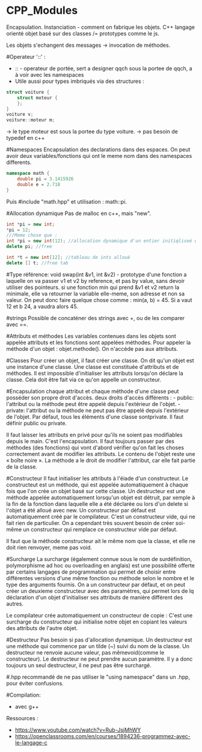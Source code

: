 # CPP_Modules

Encapsulation.
Instanciation - comment on fabrique les objets.
C++ langage orienté objet basé sur des classes /= prototypes comme le js.

Les objets s'echangent des messages -> invocation de méthodes.

#Operateur '::' :
- :: - operateur de portée, sert a designer qqch sous la portee de qqch, a à voir avec les namespaces
- Utile aussi pour types imbriqués via des structures : 

```c++
struct voiture {
    struct moteur {
    };
}
voiture v;
voiture::moteur m; 
```
-> le type moteur est sous la portee du type voiture. 
-> pas besoin de typedef en c++

#Namespaces
Encapsulation des declarations dans des espaces. On peut avoir deux variables/fonctions qui ont le meme nom dans des namespaces differents.
```c++
namespace math {
    double pi = 3.1415926
    double e = 2.718
}
```
Puis #include "math.hpp" et utilisation : math::pi.

#Allocation dynamique
Pas de malloc en c++, mais "new".

```c++
int *pi = new int;
*pi = 12;
///Meme chose que :
int *pi = new int(12); //allocation dynamique d'un entier initiqliseé q 12.
delete pi; //free

int *t = new int[12]; //tableau de ints alloué
delete [] t; //free tab
```

#Type référence:
void swap(int &v1, int &v2) - prototype d'une fonction a laquelle on va passer v1 et v2 by reference, et pas by value, sans devoir utiliser des pointeurs.
si une fonction min qui prend &v1 et v2 return la minimale, elle va retourner la variable elle-meme, son adresse et non sa valeur. On peut donc faire quelque chose comme : min(a, b) = 45. Si a vaut 12 et b 24, a vaudra alors 45. 

#strings
Possible de concaténer des strings avec +, ou de les comparer avec ==.

#Attributs et méthodes
Les variables contenues dans les objets sont appelée attributs et les fonctions sont appelées méthodes.
Pour appeler la méthode d'un objet : objet.methode().
On n'accède pas aux attributs.

#Classes
Pour créer un objet, il faut créer une classe. On dit qu'un objet est une instance d'une classe. 
Une classe est constituée d'attributs et de méthodes.
Il est impossible d'initialiser les attributs lorsqu'on déclare la classe. Cela doit être fait via ce qu'on appelle un constructeur.

#Encapsulation
chaque attribut et chaque méthode d'une classe peut posséder son propre droit d'accès. deux droits d'accès différents :
    - public: l'attribut ou la méthode peut être appelé depuis l'extérieur de l'objet.
    - private: l'attribut ou la méthode ne peut pas être appelé depuis l'extérieur de l'objet. Par défaut, tous les éléments d'une classe sontprivate. Il faut définir public ou private. 

Il faut laisser les attributs en privé pour qu'ils ne soient pas modifiables depuis le main. C'est l'encapsulation. 
Il faut toujours passer par des méthodes (des fonctions) qui vont d'abord vérifier qu'on fait les choses correctement avant de modifier les attributs. Le contenu de l'objet reste une « boîte noire ».
La méthode a le droit de modifier l'attribut, car elle fait partie de la classe. 

#Constructeur
Il faut initialiser les attributs à l'éiade d'un constructeur.
Le constructeut est un méthode, qui est appelée automatiquement à chaque fois que l'on crée un objet basé sur cette classe.
Un destructeur est une méthode appelée automatiquement lorsqu'un objet est détruit, par xemple à la fin de la fonction dans laquelle elle a été déclarée ou lors d'un delete si l'objet a été alloué avec new. 
Un constructeur par défaut est automatiquement créé par le compilateur. C'est un constructeur vide, qui ne fait rien de particulier.
On a cependant très souvent besoin de créer soi-même un constructeur qui remplace ce constructeur vide par défaut.

Il faut que la méthode constructeur ait le même nom que la classe, et elle ne doit rien renvoyer, meme pas void.

#Surcharge
La surcharge (également connue sous le nom de surdéfinition, polymorphisme ad hoc ou overloading en anglais) est une possibilité offerte par certains langages de programmation qui permet de choisir entre différentes versions d'une même fonction ou méthode selon le nombre et le type des arguments fournis.
On a un constructeur par défaut, et on peut créer un deuxieme constructeur avec des paramètres, qui permet lors de lq déclaration d'un objet d'initialiser ses attributs de manière différent des autres.

Le compilateur crée automatiquement un constructeur de copie : C'est une surcharge du constructeur qui initialise notre objet en copiant les valeurs des attributs de l'autre objet.

#Destructeur
Pas besoin si pas d'allocation dynamique.
Un destructeur est une méthode qui commence par un tilde (~) suivi du nom de la classe.
Un destructeur ne renvoie aucune valeur, pas mêmevoid(comme le constructeur).
Le destructeur ne peut prendre aucun paramètre. Il y a donc toujours un seul destructeur, il ne peut pas être surchargé.


#.hpp
recommandé de ne pas utiliser le "using namespace" dans un .hpp, pour éviter confusions.



#Compilation:
- avec g++


Ressources : 
- https://www.youtube.com/watch?v=Rub-JsjMhWY
- https://openclassrooms.com/en/courses/1894236-programmez-avec-le-langage-c
